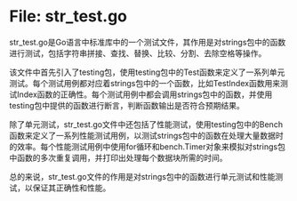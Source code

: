 # File: str_test.go

str_test.go是Go语言中标准库中的一个测试文件，其作用是对strings包中的函数进行测试，包括字符串拼接、查找、替换、比较、分割、去除空格等操作。

该文件中首先引入了testing包，使用testing包中的Test函数来定义了一系列单元测试。每个测试用例都对应着strings包中的一个函数，比如TestIndex函数用来测试Index函数的正确性。每个测试用例中都会调用strings包中的函数，并使用testing包中提供的函数进行断言，判断函数输出是否符合预期结果。

除了单元测试，str_test.go文件中还包括了性能测试，使用testing包中的Bench函数来定义了一系列性能测试用例，以测试strings包中的函数在处理大量数据时的效率。每个性能测试用例中使用for循环和bench.Timer对象来模拟对strings包中函数的多次重复调用，并打印出处理每个数据块所需的时间。

总的来说，str_test.go文件的作用是对strings包中的函数进行单元测试和性能测试，以保证其正确性和性能。


